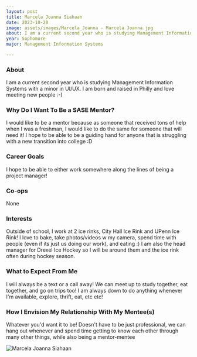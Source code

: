 ```yaml
---
layout: post
title: Marcela Joanna Siahaan 
date: 2023-10-20
image: assets/images/Marcela_Joanna - Marcela Joanna.jpg
about: I am a current second year who is studying Management Information Systems with a minor in UI/UX. I am born and raised in Philly and love meeting new people :-)
year: Sophomore
major: Management Information Systems

---
```


### About

I am a current second year who is studying Management Information Systems with a minor in UI/UX. I am born and raised in Philly and love meeting new people :-)

### Why Do I Want To Be a SASE Mentor?

I would like to be a mentor because as someone that received tons of help when I was a freshman, I would like to do the same for someone that will need it! I hope to be able to be a guiding hand for anyone that is struggling with a new transition into college :D

### Career Goals

I hope to be able to either work somewhere along the lines of being a project manager!

### Co-ops

None

### Interests

Outside of school, I work at 2 ice rinks, City Hall Ice Rink and UPenn Ice Rink! I love to bake, take photos/videos w my camera, spend time with people (even if its just us doing our work), and eating :) I am also the head manager for Drexel Ice Hockey so I will be around them and the ice rink often during hockey season.

### What to Expect From Me

I will always be a text or a call away! We can meet up to study together, eat together, and go on trips too! I am always down to do anything whenever I'm available, explore, thrift, eat, etc etc! 

### How I Envision My Relationship With My Mentee(s) 

Whatever you'd want it to be! Doesn't have to be just professional, we can hang out whenever and spend time getting to know each other through many other things, while also being a mentor-mentee 

<div class="text-center my-5">
    <img src="https://sase-drexel.github.io/mentorship-2023/assets/images/Marcela_Joanna - Marcela Joanna.jpg" alt="Marcela Joanna Siahaan" class="rounded post-img" />
</div>
